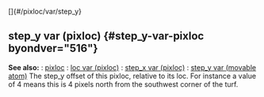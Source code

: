 []{#/pixloc/var/step_y}
## step_y var (pixloc) {#step_y-var-pixloc byondver="516"}
**See also:**
:   [pixloc](#/pixloc)
:   [loc var (pixloc)](#/pixloc/var/loc)
:   [step_x var (pixloc)](#/pixloc/var/step_x)
:   [step_y var (movable atom)](#/atom/movable/var/step_y)
The step_y offset of this pixloc, relative to its loc. For instance a
value of 4 means this is 4 pixels north from the southwest corner of the
turf.